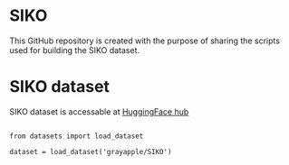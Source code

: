 # SIKO

This GitHub repository is created with the purpose of sharing the scripts used for building the SIKO dataset.


# SIKO dataset
SIKO dataset is accessable at [HuggingFace hub](https://huggingface.co/datasets/grayapple/SIKO})

```

from datasets import load_dataset

dataset = load_dataset('grayapple/SIKO')
```
